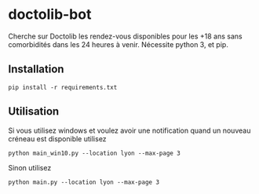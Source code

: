 # doctolib-bot

Cherche sur Doctolib les rendez-vous disponibles pour les +18 ans sans comorbidités dans les 24 heures à venir.
Nécessite python 3, et pip.

## Installation
```
pip install -r requirements.txt
```

## Utilisation
Si vous utilisez windows et voulez avoir une notification quand un nouveau créneau est disponible utilisez
```
python main_win10.py --location lyon --max-page 3
```
Sinon utilisez
```
python main.py --location lyon --max-page 3
```